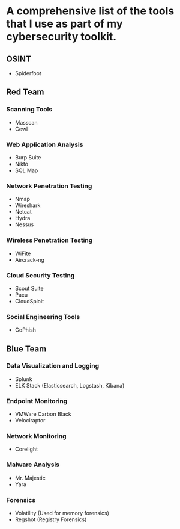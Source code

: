 # A comprehensive list of the tools that I use as part of my cybersecurity toolkit. 

## OSINT
- Spiderfoot


## Red Team

### Scanning Tools
- Masscan
- Cewl


### Web Application Analysis
- Burp Suite
- Nikto
- SQL Map

### Network Penetration Testing
- Nmap
- Wireshark
- Netcat
- Hydra
- Nessus

### Wireless Penetration Testing
- WiFite
- Aircrack-ng

### Cloud Security Testing
- Scout Suite
- Pacu
- CloudSploit



### Social Engineering Tools
- GoPhish



## Blue Team

### Data Visualization and Logging
- Splunk
- ELK Stack (Elasticsearch, Logstash, Kibana)


### Endpoint Monitoring
- VMWare Carbon Black
- Velociraptor
  

### Network Monitoring
- Corelight

### Malware Analysis
- Mr. Majestic
- Yara

### Forensics
- Volatility (Used for memory forensics)
- Regshot (Registry Forensics)